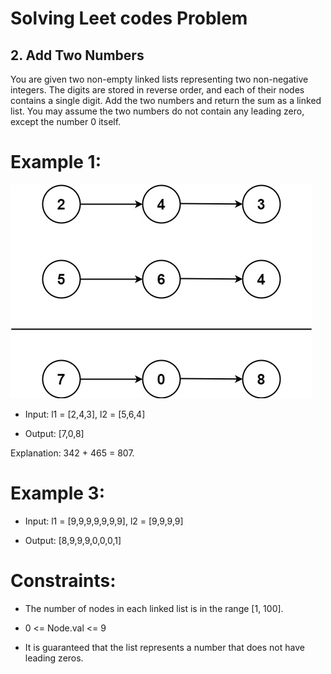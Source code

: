 # Solving Leet codes Problem 
## 2. Add Two Numbers

You are given two non-empty linked lists representing two non-negative integers. The digits are stored in reverse order, and each of their nodes contains a single digit. Add the two numbers and return the sum as a linked list.
You may assume the two numbers do not contain any leading zero, except the number 0 itself.


# Example 1:

![Getting Started](./images/addtwonumber1.jpeg)

- Input: l1 = [2,4,3], l2 = [5,6,4]

- Output: [7,0,8]

Explanation: 342 + 465 = 807.


# Example 3:

- Input: l1 = [9,9,9,9,9,9,9], l2 = [9,9,9,9]

- Output: [8,9,9,9,0,0,0,1]


# Constraints:

- The number of nodes in each linked list is in the range [1, 100].

- 0 <= Node.val <= 9

- It is guaranteed that the list represents a number that does not have leading zeros.
